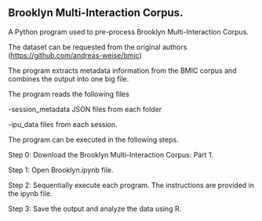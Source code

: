 ## Brooklyn Multi-Interaction Corpus.

A Python program used to pre-process Brooklyn Multi-Interaction Corpus.

The dataset can be requested from the original authors (https://github.com/andreas-weise/bmic)

The program extracts metadata information from the BMIC corpus and combines the output into one big file.

The program reads the following files 

  -session_metadata JSON files from each folder   

  -ipu_data files from each session.

The program can be executed in the following steps.

Step 0: Download the Brooklyn Multi-Interaction Corpus: Part 1.

Step 1: Open Brooklyn.ipynb file.

Step 2: Sequentially execute each program. The instructions are provided in the ipynb file.

Step 3: Save the output and analyze the data using R.
